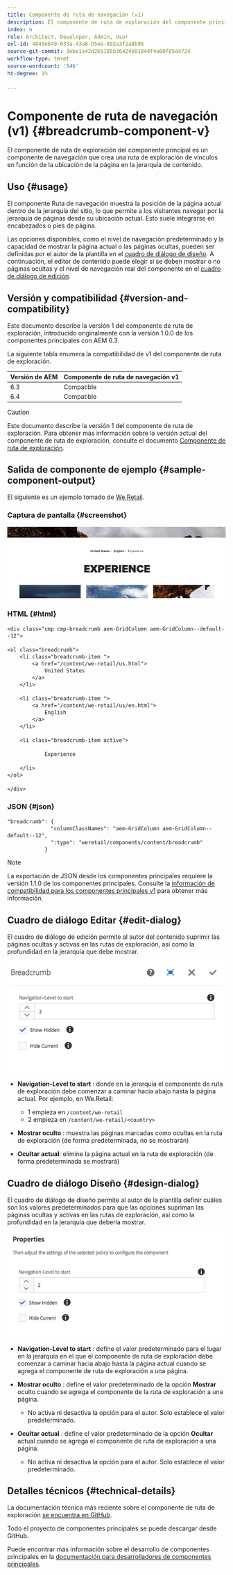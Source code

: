 ```yaml
---
title: Componente de ruta de navegación (v1)
description: El componente de ruta de exploración del componente principal es un componente de navegación que crea una ruta de exploración de vínculos en función de la ubicación de la página en la jerarquía de contenido.
index: n
role: Architect, Developer, Admin, User
exl-id: 4845e649-033a-43a8-b5ee-892a3f2a8b98
source-git-commit: 3ebe1a42d265185b36424b01844f4a00f05d4724
workflow-type: tm+mt
source-wordcount: '546'
ht-degree: 1%

---
```


# Componente de ruta de navegación (v1) {#breadcrumb-component-v}

El componente de ruta de exploración del componente principal es un componente de navegación que crea una ruta de exploración de vínculos en función de la ubicación de la página en la jerarquía de contenido.

## Uso {#usage}

El componente Ruta de navegación muestra la posición de la página actual dentro de la jerarquía del sitio, lo que permite a los visitantes navegar por la jerarquía de páginas desde su ubicación actual. Esto suele integrarse en encabezados o pies de página.

Las opciones disponibles, como el nivel de navegación predeterminado y la capacidad de mostrar la página actual o las páginas ocultas, pueden ser definidas por el autor de la plantilla en el [cuadro de diálogo de diseño](#design-dialog). A continuación, el editor de contenido puede elegir si se deben mostrar o no páginas ocultas y el nivel de navegación real del componente en el [cuadro de diálogo de edición](#edit-dialog).

## Versión y compatibilidad {#version-and-compatibility}

Este documento describe la versión 1 del componente de ruta de exploración, introducido originalmente con la versión 1.0.0 de los componentes principales con AEM 6.3.

La siguiente tabla enumera la compatibilidad de v1 del componente de ruta de exploración.

| Versión de AEM | Componente de ruta de navegación v1 |
|--- |--- |
| 6.3 | Compatible |
| 6.4 | Compatible |

>[!CAUTION]
>
>Este documento describe la versión 1 del componente de ruta de exploración.
>Para obtener más información sobre la versión actual del componente de ruta de exploración, consulte el documento [Componente de ruta de exploración](/help/components/breadcrumb.md).

## Salida de componente de ejemplo {#sample-component-output}

El siguiente es un ejemplo tomado de [We.Retail](https://helpx.adobe.com/experience-manager/6-4/sites/developing/using/we-retail.html).

### Captura de pantalla {#screenshot}

![](/help/assets/chlimage_1-33.png)

### HTML {#html}

```
<div class="cmp cmp-breadcrumb aem-GridColumn aem-GridColumn--default--12">

<ol class="breadcrumb">
    <li class="breadcrumb-item ">
        <a href="/content/we-retail/us.html">
            United States
        </a>
    </li>

    <li class="breadcrumb-item ">
        <a href="/content/we-retail/us/en.html">
            English
        </a>
    </li>

    <li class="breadcrumb-item active">
        
            Experience
        
    </li>
</ol>
 
</div>
```

### JSON {#json}

```
"breadcrumb": {
              "columnClassNames": "aem-GridColumn aem-GridColumn--default--12",
              ":type": "weretail/components/content/breadcrumb"
            }
```

>[!NOTE]
>
>La exportación de JSON desde los componentes principales requiere la versión 1.1.0 de los componentes principales. Consulte la [información de compatibilidad para los componentes principales v1](/help/versions.md) para obtener más información.

## Cuadro de diálogo Editar {#edit-dialog}

El cuadro de diálogo de edición permite al autor del contenido suprimir las páginas ocultas y activas en las rutas de exploración, así como la profundidad en la jerarquía que debe mostrar.

![](/help/assets/chlimage_1-34.png)

* **Navigation-Level to start** : donde en la jerarquía el componente de ruta de exploración debe comenzar a caminar hacia abajo hasta la página actual. Por ejemplo, en We.Retail:

   * 1 empieza en `/content/we-retail`
   * 2 empieza en `/content/we-retail/<country>`

* **Mostrar oculto** : muestra las páginas marcadas como ocultas en la ruta de exploración (de forma predeterminada, no se mostrarán)
* **Ocultar actual**: elimine la página actual en la ruta de exploración (de forma predeterminada se mostrará)

## Cuadro de diálogo Diseño {#design-dialog}

El cuadro de diálogo de diseño permite al autor de la plantilla definir cuáles son los valores predeterminados para que las opciones supriman las páginas ocultas y activas en las rutas de exploración, así como la profundidad en la jerarquía que debería mostrar.

![](/help/assets/chlimage_1-35.png)

* **Navigation-Level to start** : define el valor predeterminado para el lugar en la jerarquía en el que el componente de ruta de exploración debe comenzar a caminar hacia abajo hasta la página actual cuando se agrega el componente de ruta de exploración a una página.
* **Mostrar oculto** : define el valor predeterminado de la opción  **Mostrar** oculto cuando se agrega el componente de la ruta de exploración a una página.

   * No activa ni desactiva la opción para el autor. Solo establece el valor predeterminado.

* **Ocultar actual** : define el valor predeterminado de la opción  **Ocultar** actual cuando se agrega el componente de ruta de exploración a una página.

   * No activa ni desactiva la opción para el autor. Solo establece el valor predeterminado.

## Detalles técnicos {#technical-details}

La documentación técnica más reciente sobre el componente de ruta de exploración [se encuentra en GitHub](https://github.com/adobe/aem-core-wcm-components/tree/master/content/src/content/jcr_root/apps/core/wcm/components/breadcrumb/v1/breadcrumb).

Todo el proyecto de componentes principales se puede descargar desde GitHub.

Puede encontrar más información sobre el desarrollo de componentes principales en la [documentación para desarrolladores de componentes principales](/help/developing/overview.md).
